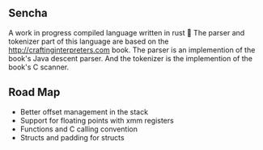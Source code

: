 ## Sencha

A work in progress compiled language written in rust 🦞
The parser and tokenizer part of this language are based on the http://craftinginterpreters.com book. The parser is an implemention of the book's Java descent parser. And the tokenizer is the implemention of the book's C scanner.

## Road Map
- Better offset management in the stack
- Support for floating points with xmm registers
- Functions and C calling convention
- Structs and padding for structs
